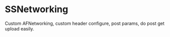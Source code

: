 # SSNetworking
Custom AFNetworking, custom header configure, post params, do post get upload easily.
